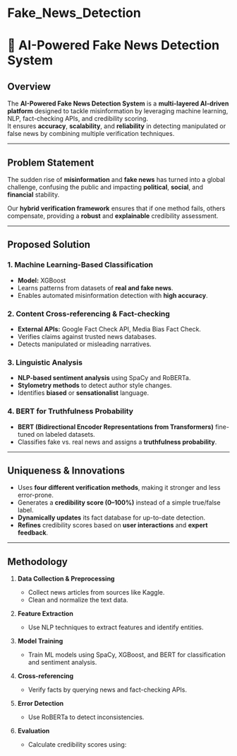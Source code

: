 # Fake_News_Detection
# 📰 AI-Powered Fake News Detection System

## Overview
The **AI-Powered Fake News Detection System** is a **multi-layered AI-driven platform** designed to tackle misinformation by leveraging machine learning, NLP, fact-checking APIs, and credibility scoring.  
It ensures **accuracy**, **scalability**, and **reliability** in detecting manipulated or false news by combining multiple verification techniques.

---

## Problem Statement
The sudden rise of **misinformation** and **fake news** has turned into a global challenge, confusing the public and impacting **political**, **social**, and **financial** stability.  

Our **hybrid verification framework** ensures that if one method fails, others compensate, providing a **robust** and **explainable** credibility assessment.

---

## Proposed Solution

### **1. Machine Learning-Based Classification**
- **Model:** XGBoost
- Learns patterns from datasets of **real and fake news**.
- Enables automated misinformation detection with **high accuracy**.

### **2. Content Cross-referencing & Fact-checking**
- **External APIs:** Google Fact Check API, Media Bias Fact Check.
- Verifies claims against trusted news databases.
- Detects manipulated or misleading narratives.

### **3. Linguistic Analysis**
- **NLP-based sentiment analysis** using SpaCy and RoBERTa.
- **Stylometry methods** to detect author style changes.
- Identifies **biased** or **sensationalist** language.

### **4. BERT for Truthfulness Probability**
- **BERT (Bidirectional Encoder Representations from Transformers)** fine-tuned on labeled datasets.
- Classifies fake vs. real news and assigns a **truthfulness probability**.

---

## Uniqueness & Innovations
- Uses **four different verification methods**, making it stronger and less error-prone.
- Generates a **credibility score (0–100%)** instead of a simple true/false label.
- **Dynamically updates** its fact database for up-to-date detection.
- **Refines** credibility scores based on **user interactions** and **expert feedback**.

---

## Methodology

1. **Data Collection & Preprocessing**
   - Collect news articles from sources like Kaggle.
   - Clean and normalize the text data.

2. **Feature Extraction**
   - Use NLP techniques to extract features and identify entities.

3. **Model Training**
   - Train ML models using SpaCy, XGBoost, and BERT for classification and sentiment analysis.

4. **Cross-referencing**
   - Verify facts by querying news and fact-checking APIs.

5. **Error Detection**
   - Use RoBERTa to detect inconsistencies.

6. **Evaluation**
   - Calculate credibility scores using:
